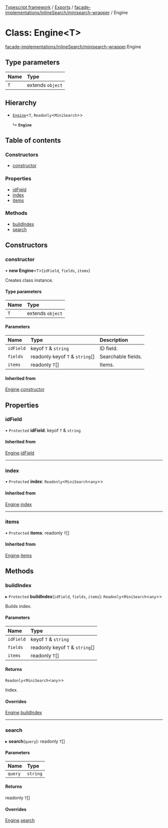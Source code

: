 [Typescript framework](../index.md) / [Exports](../modules.md) / [facade-implementations/inlineSearch/minisearch-wrapper](../modules/facade_implementations_inlineSearch_minisearch_wrapper.md) / Engine

# Class: Engine<T\>

[facade-implementations/inlineSearch/minisearch-wrapper](../modules/facade_implementations_inlineSearch_minisearch_wrapper.md).Engine

## Type parameters

| Name | Type |
| :------ | :------ |
| `T` | extends `object` |

## Hierarchy

- [`Engine`](facade_implementations_inlineSearch_api_template.Engine.md)<`T`, `Readonly`<`MiniSearch`\>\>

  ↳ **`Engine`**

## Table of contents

### Constructors

- [constructor](facade_implementations_inlineSearch_minisearch_wrapper.Engine.md#constructor)

### Properties

- [idField](facade_implementations_inlineSearch_minisearch_wrapper.Engine.md#idfield)
- [index](facade_implementations_inlineSearch_minisearch_wrapper.Engine.md#index)
- [items](facade_implementations_inlineSearch_minisearch_wrapper.Engine.md#items)

### Methods

- [buildIndex](facade_implementations_inlineSearch_minisearch_wrapper.Engine.md#buildindex)
- [search](facade_implementations_inlineSearch_minisearch_wrapper.Engine.md#search)

## Constructors

### constructor

• **new Engine**<`T`\>(`idField`, `fields`, `items`)

Creates class instance.

#### Type parameters

| Name | Type |
| :------ | :------ |
| `T` | extends `object` |

#### Parameters

| Name | Type | Description |
| :------ | :------ | :------ |
| `idField` | keyof `T` & `string` | ID field. |
| `fields` | readonly keyof `T` & `string`[] | Searchable fields. |
| `items` | readonly `T`[] | Items. |

#### Inherited from

[Engine](facade_implementations_inlineSearch_api_template.Engine.md).[constructor](facade_implementations_inlineSearch_api_template.Engine.md#constructor)

## Properties

### idField

• `Protected` **idField**: keyof `T` & `string`

#### Inherited from

[Engine](facade_implementations_inlineSearch_api_template.Engine.md).[idField](facade_implementations_inlineSearch_api_template.Engine.md#idfield)

___

### index

• `Protected` **index**: `Readonly`<`MiniSearch`<`any`\>\>

#### Inherited from

[Engine](facade_implementations_inlineSearch_api_template.Engine.md).[index](facade_implementations_inlineSearch_api_template.Engine.md#index)

___

### items

• `Protected` **items**: readonly `T`[]

#### Inherited from

[Engine](facade_implementations_inlineSearch_api_template.Engine.md).[items](facade_implementations_inlineSearch_api_template.Engine.md#items)

## Methods

### buildIndex

▸ `Protected` **buildIndex**(`idField`, `fields`, `items`): `Readonly`<`MiniSearch`<`any`\>\>

Builds index.

#### Parameters

| Name | Type |
| :------ | :------ |
| `idField` | keyof `T` & `string` |
| `fields` | readonly keyof `T` & `string`[] |
| `items` | readonly `T`[] |

#### Returns

`Readonly`<`MiniSearch`<`any`\>\>

Index.

#### Overrides

[Engine](facade_implementations_inlineSearch_api_template.Engine.md).[buildIndex](facade_implementations_inlineSearch_api_template.Engine.md#buildindex)

___

### search

▸ **search**(`query`): readonly `T`[]

#### Parameters

| Name | Type |
| :------ | :------ |
| `query` | `string` |

#### Returns

readonly `T`[]

#### Overrides

[Engine](facade_implementations_inlineSearch_api_template.Engine.md).[search](facade_implementations_inlineSearch_api_template.Engine.md#search)
